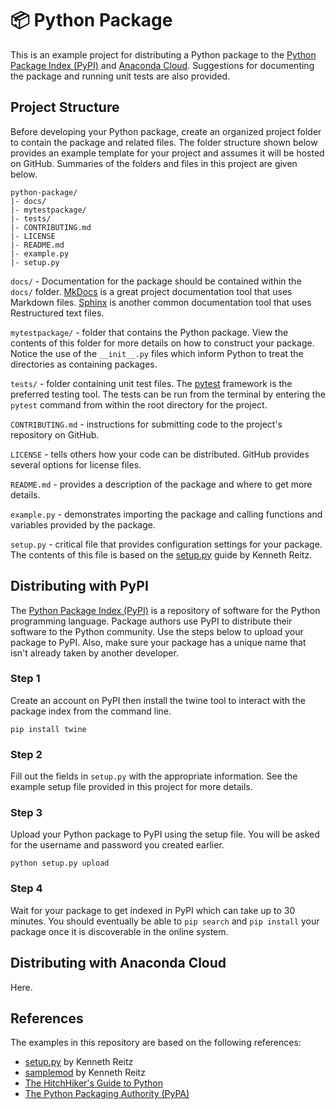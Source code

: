 # :package: Python Package

This is an example project for distributing a Python package to the [Python
Package Index (PyPI)](https://pypi.org) and [Anaconda
Cloud](https://anaconda.org). Suggestions for documenting the package and
running unit tests are also provided.

## Project Structure

Before developing your Python package, create an organized project folder to
contain the package and related files. The folder structure shown below
provides an example template for your project and assumes it will be hosted on
GitHub. Summaries of the folders and files in this project are given below.

```
python-package/
|- docs/
|- mytestpackage/
|- tests/
|- CONTRIBUTING.md
|- LICENSE
|- README.md
|- example.py
|- setup.py
```

`docs/` - Documentation for the package should be contained within the `docs/`
folder. [MkDocs](http://www.mkdocs.org) is a great project documentation tool
that uses Markdown files. [Sphinx](http://www.sphinx-doc.org/en/stable/) is
another common documentation tool that uses Restructured text files.

`mytestpackage/` - folder that contains the Python package. View the contents
of this folder for more details on how to construct your package. Notice the
use of the `__init__.py` files which inform Python to treat the directories as
containing packages.

`tests/` - folder containing unit test files. The
[pytest](https://docs.pytest.org/en/latest/) framework is the preferred testing
tool. The tests can be run from the terminal by entering the `pytest` command
from within the root directory for the project.

`CONTRIBUTING.md` - instructions for submitting code to the project's
repository on GitHub.

`LICENSE` - tells others how your code can be distributed. GitHub provides
several options for license files.

`README.md` - provides a description of the package and where to get more
details.

`example.py` - demonstrates importing the package and calling functions and
variables provided by the package.

`setup.py` - critical file that provides configuration settings for your
package. The contents of this file is based on the
[setup.py](https://github.com/kennethreitz/setup.py) guide by Kenneth Reitz.

## Distributing with PyPI

The [Python Package Index (PyPI)](https://pypi.org) is a repository of software
for the Python programming language. Package authors use PyPI to distribute
their software to the Python community. Use the steps below to upload your
package to PyPI. Also, make sure your package has a unique name that isn't
already taken by another developer.

### Step 1

Create an account on PyPI then install the twine tool to interact with the
package index from the command line.

```
pip install twine
```

### Step 2

Fill out the fields in `setup.py` with the appropriate information. See the
example setup file provided in this project for more details.

### Step 3

Upload your Python package to PyPI using the setup file. You will be asked for
the username and password you created earlier.

```
python setup.py upload
```

### Step 4

Wait for your package to get indexed in PyPI which can take up to 30 minutes.
You should eventually be able to `pip search` and `pip install` your package
once it is discoverable in the online system.

## Distributing with Anaconda Cloud

Here.

## References

The examples in this repository are based on the following references:
- [setup.py](https://github.com/kennethreitz/setup.py) by Kenneth Reitz
- [samplemod](https://github.com/kennethreitz/samplemod) by Kenneth Reitz
- [The HitchHiker's Guide to Python](http://docs.python-guide.org/en/latest/)
- [The Python Packaging Authority (PyPA)](https://www.pypa.io/en/latest/)

